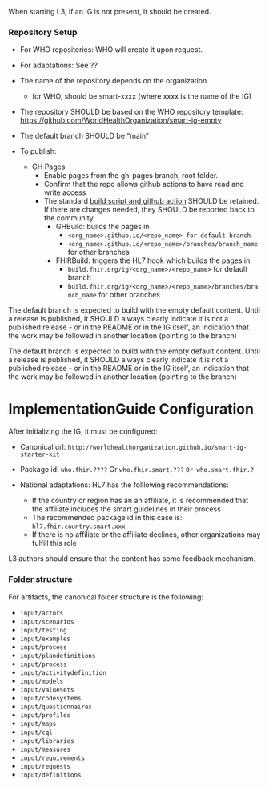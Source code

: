 When starting L3, if an IG is not present, it should be created.

### Repository Setup
* For WHO repositories: WHO will create it upon request.
* For adaptations: See ??

* The name of the repository depends on the organization 
  * for WHO, should be smart-xxxx (where xxxx is the name of the IG)


* The repository SHOULD be based on the WHO repository template: https://github.com/WorldHealthOrganization/smart-ig-empty 

* The default branch SHOULD be “main”
* To publish: 
  * GH Pages
    * Enable pages from the gh-pages branch, root folder.
    * Confirm that the repo allows github actions to have read and write access
    * The standard [build script and github action](https://github.com/WorldHealthOrganization/smart-ig-empty/tree/main/.github/workflows) SHOULD be retained. If there are changes needed, they SHOULD be reported back to the community.
      * GHBuild: builds the pages in 
        * `<org_name>.github.io/<repo_name> for default branch`
        * `<org_name>.github.io/<repo_name>/branches/branch_name` for other branches
      * FHIRBuild: triggers the HL7 hook which builds the pages in 
        * `build.fhir.org/ig/<org_name>/<repo_name>` for default branch
        * `build.fhir.org/ig/<org_name>/<repo_name>/branches/branch_name` for other branches

The default branch is expected to build with the empty default content. Until a release is published, it SHOULD always clearly indicate it is not a published release  - or in the README or in the IG itself, an indication that the work may be followed in another location (pointing to the branch)



The default branch is expected to build with the empty default content. Until a release is published, it SHOULD always clearly indicate it is not a published release  - or in the README or in the IG itself, an indication that the work may be followed in another location (pointing to the branch)


# ImplementationGuide Configuration

After initializing the IG, it must be configured:

* Canonical url: `http://worldhealthorganization.github.io/smart-ig-starter-kit`
* Package id: `who.fhir.????` Or `who.fhir.smart.???` `Or who.smart.fhir.?`

* National adaptations: HL7 has the folllowing recommendations:
  * If the country or region has an an affiliate, it is recommended that the affiliate includes the smart guidelines in their process
  * The recommended package id in this case is: `hl7.fhir.country.smart.xxx`
  * If there is no affiliate or the affiliate declines, other organizations may fulfill this role


L3 authors should ensure that the content has some feedback mechanism.



### Folder structure
For artifacts, the canonical folder structure is the following:

* `input/actors`
* `input/scenarios`
* `input/testing`
* `input/examples`
* `input/process`
* `input/plandefinitions`
* `input/process`
* `input/activitydefinition`
* `input/models`
* `input/valuesets`
* `input/codesystems`
* `input/questionnaires`
* `input/profiles`
* `input/maps`
* `input/cql`
* `input/libraries`
* `input/measures`
* `input/requirements`
* `input/requests`
* `input/definitions`
